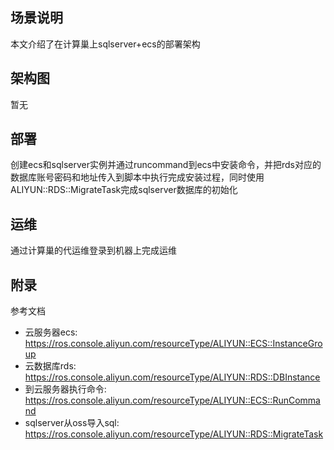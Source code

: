 ## 场景说明
本文介绍了在计算巢上sqlserver+ecs的部署架构

## 架构图
暂无

## 部署

创建ecs和sqlserver实例并通过runcommand到ecs中安装命令，并把rds对应的数据库账号密码和地址传入到脚本中执行完成安装过程，同时使用ALIYUN::RDS::MigrateTask完成sqlserver数据库的初始化
## 运维
通过计算巢的代运维登录到机器上完成运维

## 附录
参考文档
* 云服务器ecs: https://ros.console.aliyun.com/resourceType/ALIYUN::ECS::InstanceGroup
* 云数据库rds: https://ros.console.aliyun.com/resourceType/ALIYUN::RDS::DBInstance
* 到云服务器执行命令: https://ros.console.aliyun.com/resourceType/ALIYUN::ECS::RunCommand
* sqlserver从oss导入sql: https://ros.console.aliyun.com/resourceType/ALIYUN::RDS::MigrateTask